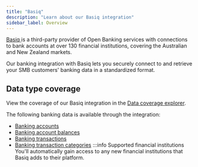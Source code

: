 ```yaml
---
title: "Basiq"
description: "Learn about our Basiq integration"
sidebar_label: Overview
---
```

<p>
  <a class="external" href="https://basiq.io/" target="_blank">
    Basiq
  </a> 
  is a third-party provider of Open Banking services with connections to bank accounts at over 130 financial institutions, covering the Australian and New Zealand markets.
</p>

Our banking integration with Basiq lets you securely connect to and retrieve your SMB customers' banking data in a standardized format.

## Data type coverage

View the coverage of our Basiq integration in the <a className="external" href="https://knowledge.codat.io/supported-features/banking?view=tab-by-integration&integrationKey=dxfm" target="_blank">Data coverage explorer</a>.

The following banking data is available through the integration:

- [Banking accounts](/banking-api#/schemas/banking-accounts)
- [Banking account balances](/banking-api#/schemas/banking-account-balances)
- [Banking transactions](/banking-api#/schemas/banking-transactions)
- [Banking transaction categories](/banking-api#/schemas/banking-transaction-categories)
  :::info Supported financial institutions
  You'll automatically gain access to any new financial institutions that Basiq adds to their platform.

